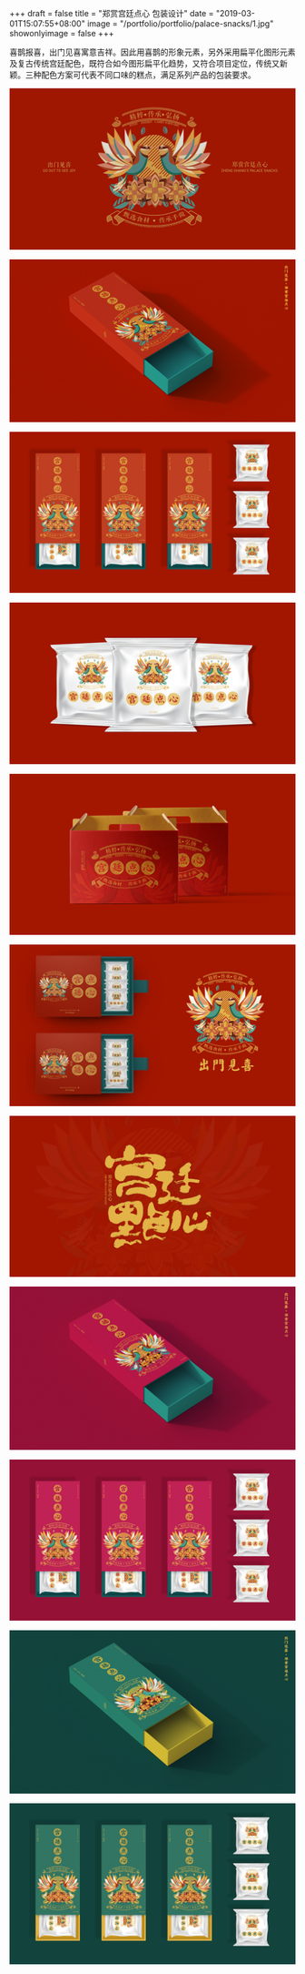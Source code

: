 +++
draft = false
title = "郑赏宫廷点心 包装设计"
date = "2019-03-01T15:07:55+08:00"
image = "/portfolio/portfolio/palace-snacks/1.jpg"
showonlyimage = false
+++

喜鹊报喜，出门见喜寓意吉祥。因此用喜鹊的形象元素，另外采用扁平化图形元素及复古传统宫廷配色，既符合如今图形扁平化趋势，又符合项目定位，传统又新颖。三种配色方案可代表不同口味的糕点，满足系列产品的包装要求。

![1](1.jpg)

![2](2.jpg)

![3](3.jpg)

![4](4.jpg)

![5](5.jpg)

![6](6.jpg)

![7](7.jpg)

![8](8.jpg)

![9](9.jpg)

![10](10.jpg)

![11](11.jpg)